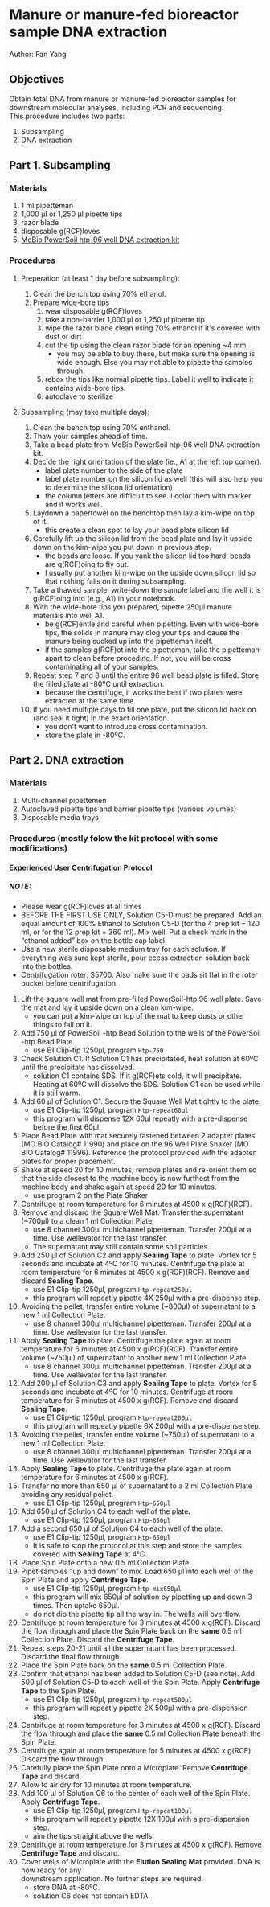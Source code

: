 # Manure or manure-fed bioreactor sample DNA extraction
Author: Fan Yang    


## Objectives   
Obtain total DNA from manure or manure-fed bioreactor samples for downstream molecular analyses, including PCR and sequencing.    
This procedure includes two parts:    
1. Subsampling     
2. DNA extraction   

## Part 1. Subsampling 

### Materials   
1. 1 ml pipetteman   
2. 1,000 µl or 1,250 µl pipette tips   
3. razor blade    
4. disposable g(RCF)loves    
5. [MoBio PowerSoil htp-96 well DNA extraction kit](https://mobio.com/products/high-through-put/soil/powersoilr-htp-96-well-soil-dna-isolation-kit.html)    

### Procedures 
1. Preperation (at least 1 day before subsampling):
    1. Clean the bench top using 70% ethanol.      
    1. Prepare wide-bore tips   
        1. wear disposable g(RCF)loves    
        1. take a non-barrier 1,000 µl or 1,250 µl pipette tip
        2. wipe the razor blade clean using 70% ethanol if it's covered with dust or dirt     
        3. cut the tip using the clean razor blade for an opening ~4 mm         
             + you may be able to buy these, but make sure the opening is wide enough. Else you may not able to pipette the samples through.    
        4. rebox the tips like normal pipette tips. Label it well to indicate it contains wide-bore tips.    
        5. autoclave to sterilize 
    
2. Subsampling (may take multiple days):    
    1. Clean the bench top using 70% enthanol.    
    2. Thaw your samples ahead of time.        
    3. Take a bead plate from MoBio PowerSoil htp-96 well DNA extraction kit.    
    4. Decide the right orientation of the plate (ie., A1 at the left top corner).    
        + label plate number to the side of the plate    
        + label plate number on the silicon lid as well (this will also help you to determine the silicon lid orientation)    
        + the column letters are difficult to see. I color them with marker and it works well.   
    5. Laydown a papertowel on the benchtop then lay a kim-wipe on top of it.    
        + this create a clean spot to lay your bead plate silicon lid    
    6. Carefully lift up the silicon lid from the bead plate and lay it upside down on the kim-wipe you put down in previous step.       
        + the beads are loose. If you yank the silicon lid too hard, beads are g(RCF)oing to fly out.    
        + I usually put another kim-wipe on the upside down silicon lid so that nothing falls on it during subsampling.    
    7. Take a thawed sample, write-down the sample label and the well it is g(RCF)oing into (e.g., A1) in your notebook.    
    8. With the wide-bore tips you prepared, pipette 250µl manure materials into well A1.   
        + be g(RCF)entle and careful when pipetting. Even with wide-bore tips, the solids in manure may clog your tips and cause the manure being sucked up into the pipetteman itself.    
        + if the samples g(RCF)ot into the pipetteman, take the pipetteman apart to clean before proceding. If not, you will be cross contaminating all of your samples.    
    9. Repeat step 7 and 8 until the entire 96 well bead plate is filled. Store the filled plate at -80ºC until extraction.    
        + because the centrifuge, it works the best if two plates were extracted at the same time.     
    10. If you need multiple days to fill one plate, put the silicon lid back on (and seal it tight) in the exact orientation.    
        + you don't want to introduce cross contamination.    
        + store the plate in -80ºC.   


## Part 2. DNA extraction    

### Materials    
1. Multi-channel pipettemen    
2. Autoclaved pipette tips and barrier pipette tips (various volumes)   
3. Disposable media trays    

### Procedures (mostly folow the kit protocol with some modifications)   
#### Experienced User Centrifugation Protocol    
##### NOTE:
+ Please wear g(RCF)loves at all times     
+ BEFORE THE FIRST USE ONLY, Solution C5-D must be prepared. Add an equal amount of
100% Ethanol to Solution C5-D (for the 4 prep kit = 120 ml, or for the 12 prep kit = 360 ml).
Mix well. Put a check mark in the “ethanol added” box on the bottle cap label.
+ Use a new sterile disposable medium tray for each solution. If everything was sure kept sterile, pour ecess 
extraction solution back into the bottles.     
+ Centrifugation roter: S5700. Also make sure the pads sit flat in the roter bucket before centrifugation.    

1. Lift the square well mat from pre-filled PowerSoil-htp 96 well plate. Save the mat and lay it upside down on a clean kim-wipe.
    + you can put a kim-wipe on top of the mat to keep dusts or other things to fall on it.     
2. Add 750 µl of PowerSoil
-htp Bead Solution to the wells of the PowerSoil
-htp Bead Plate.   
    + use E1 Clip-tip 1250µl, program `Htp-750`     
2. Check Solution C1. If Solution C1 has precipitated, heat solution at 60ºC until the precipitate has
dissolved.
    + solution C1 contains SDS. If it g(RCF)ets cold, it will precipitate. Heating at 60ºC will dissolve the
SDS. Solution C1 can be used while it is still warm.     
3. Add 60 µl of Solution C1. Secure the Square Well Mat tightly to the plate.     
    + use E1 Clip-tip 1250µl, program `Htp-repeat60µl`
    + this program will dispense 12X 60µl repeatly with a pre-dispense before the first 60µl.      
6. Place Bead Plate with mat securely fastened between 2 adapter plates (MO BIO Catalog# 11990)
and place on the 96 Well Plate Shaker (MO BIO Catalog# 11996). Reference the protocol provided
with the adapter plates for proper placement.       
7. Shake at speed 20 for 10 minutes, remove plates and re-orient them so that the side closest to the
machine body is now furthest from the machine body and shake again at speed 20 for 10 minutes.      
    + use program 2 on the Plate Shaker      
8. Centrifuge at room temperature for 6 minutes at 4500 x g(RCF)(RCF).    
9. Remove and discard the Square Well Mat. Transfer the supernatant (~700µl) to a clean 1 ml Collection Plate.
    + use 8 channel 300µl multichannel pipetteman. Transfer 200µl at a time. Use wellevator for the last transfer.     
    + The supernatant may still contain some soil particles.    
10. Add 250 µl of Solution C2 and apply **Sealing Tape** to plate. Vortex for 5 seconds and incubate at 4ºC
for 10 minutes. Centrifuge the plate at room temperature for 6 minutes at 4500 x g(RCF)(RCF). Remove and
discard **Sealing Tape**.     
    + use E1 Clip-tip 1250µl, program `Htp-repeat250µl`     
    + this program will repeatly pipette 4X 250µl with a pre-dispense step.     
11. Avoiding the pellet, transfer entire volume (~800µl) of supernatant to a new 1 ml Collection Plate.    
    + use 8 channel 300µl multichannel pipetteman. Transfer 200µl at a time. Use wellevator for the last transfer.     
12. Apply **Sealing Tape** to plate. Centrifuge the plate again at room temperature for 6 minutes at
4500 x g(RCF)(RCF). Transfer entire volume (~750µl) of supernatant to another new 1 ml Collection Plate.    
    + use 8 channel 300µl multichannel pipetteman. Transfer 200µl at a time. Use wellevator for the last transfer.     
13. Add 200 µl of Solution C3 and apply **Sealing Tape** to plate. Vortex for 5 seconds and incubate at 4ºC
for 10 minutes. Centrifuge at room temperature for 6 minutes at 4500 x g(RCF). Remove and discard
**Sealing Tape**.    
    + use E1 Clip-tip 1250µl, program `Htp-repeat200µl`     
    + this program will repeatly pipette 6X 200µl with a pre-dispense step.      
14. Avoiding the pellet, transfer entire volume (~750µl) of supernatant to a new 1 ml Collection Plate.     
    + use 8 channel 300µl multichannel pipetteman. Transfer 200µl at a time. Use wellevator for the last transfer.     
15. Apply **Sealing Tape** to plate. Centrifuge the plate again at room temperature for 6 minutes at
4500 x g(RCF).     
16. Transfer no more than 650 µl of supernatant to a 2 ml Collection Plate avoiding any residual pellet.    
    + use E1 Clip-tip 1250µl, program `Htp-650µl`     
17. Add 650 µl of Solution C4 to each well of the plate.    
    + use E1 Clip-tip 1250µl, program `Htp-650µl`     
18. Add a second 650 µl of Solution C4 to each well of the plate.
    + use E1 Clip-tip 1250µl, program `Htp-650µl`     
    + It is safe to stop the protocol at this step and store the samples covered with
**Sealing Tape** at 4°C.     
19. Place Spin Plate onto a new 0.5 ml Collection Plate.     
20. Pipet samples “up and down” to mix. Load 650 µl into each well of the Spin Plate and apply **Centrifuge Tape**.     
    + use E1 Clip-tip 1250µl, program `Htp-mix650µl`     
    + this program will mix 650µl of solution by pipetting up and down 3 times. Then uptake 650µl.    
    + do not dip the pipette tip all the way in. The wells will overflow.    
21. Centrifuge at room temperature for 3 minutes at 4500 x g(RCF). Discard the flow through and place the
Spin Plate back on the **same** 0.5 ml Collection Plate. Discard the **Centrifuge Tape**.     
22. Repeat steps 20-21 until all the supernatant has been processed. Discard the final flow through.    
24. Place the Spin Plate back on the **same** 0.5 ml Collection Plate.   
25. Confirm that ethanol has been added to Solution C5-D (see note). Add 500 µl of Solution C5-D
to each well of the Spin Plate. Apply **Centrifuge Tape** to the Spin Plate.      
    + use E1 Clip-tip 1250µl, program `Htp-repeat500µl`    
    + this program will repeatly pipette 2X 500µl with a pre-dispension step.         
26. Centrifuge at room temperature for 3 minutes at 4500 x g(RCF). Discard the flow through and place the
**same** 0.5 ml Collection Plate beneath the Spin Plate.     
27. Centrifuge again at room temperature for 5 minutes at 4500 x g(RCF). Discard the flow through.    
28. Carefully place the Spin Plate onto a Microplate. Remove **Centrifuge Tape** and discard.     
29. Allow to air dry for 10 minutes at room temperature.     
30. Add 100 µl of Solution C6 to the center of each well of the Spin Plate. Apply **Centrifuge Tape**.     
    + use E1 Clip-tip 1250µl, program `Htp-repeat100µl`    
    + this program will repeatly pipette 12X 100µl with a pre-dispension step.    
    + aim the tips straight above the wells.     
31. Centrifuge at room temperature for 3 minutes at 4500 x g(RCF). Remove **Centrifuge Tape** and discard.    
32. Cover wells of Microplate with the **Elution Sealing Mat** provided. DNA is now ready for any      
downstream application. No further steps are required.
    + store DNA at -80ºC.     
    + solution C6 does not contain EDTA.     
